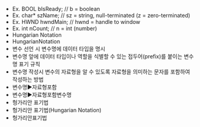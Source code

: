 ﻿- Ex. BOOL bIsReady;   // b = boolean
- Ex. char* szName;    // sz = string, null-terminated (z = zero-terminated)
- Ex. HWND hwndMain;   // hwnd = handle to window
- Ex. int nCount;      // n = int (number)
- Hungarian Notation
- HungarianNotation
- 변수 선언 시 변수명에 데이터 타입을 명시
- 변수명 앞에 데이터 타입이나 역할을 식별할 수 있는 접두어(prefix)를 붙이는 변수명 표기 규칙
- 변수명 작성시 변수의 자료형을 알 수 있도록 자료형을 의미하는 문자를 포함하여 작성하는 방법
- 변수명▶️자료형포함
- 변수명▶️자료형포함변수명
- 헝가리안 표기법
- 헝가리안 표기법(Hungarian Notation)  
- 헝가리안표기법
